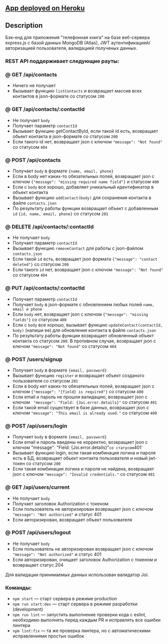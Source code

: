 ## [App deployed on Heroku](https://shrouded-coast-28402.herokuapp.com/)

## Description

Бэк-енд для приложения "телефонная книга" на базе веб-сервера express.js с базой данных MongoDB (Atlas), JWT аутентификацией/авторизацией пользователя, валидацией полученых данных.

### REST API поддерживает следующие рауты:

### @ GET /api/contacts

-   Ничего не получает
-   Вызывает функцию `listContacts` и возвращает массив всех контактов в json-формате со статусом `200`

### @ GET /api/contacts/:contactId

-   Не получает `body`
-   Получает параметр `contactId`
-   Вызывает функцию getContactById, если такой id есть, возвращает обьект контакта в json-формате со статусом `200`
-   Если такого id нет, возвращает json с ключом `"message": "Not found"` со статусом `404`

### @ POST /api/contacts

-   Получает `body` в формате `{name, email, phone}`
-   Если в body нет каких-то обязательных полей, возвращает json с ключом `{"message": "missing required name field"}` и статусом `400`
-   Если с `body` все хорошо, добавляет уникальный идентификатор в объект контакта
-   Вызывает функцию `addContact(body)` для сохранения контакта в файле `contacts.json`
-   По результату работы функции возвращает объект с добавленным `id` `{id, name, email, phone}` со статусом `201`

### @ DELETE /api/contacts/:contactId

-   Не получает `body`
-   Получает параметр `contactId`
-   Вызывает функцию `removeContact` для работы с json-файлом `contacts.json`
-   Если такой `id` есть, возвращает json формата `{"message": "contact deleted"}` со статусом `200`
-   Если такого `id` нет, возвращает json с ключом `"message": "Not found"` со статусом `404`

### @ PUT /api/contacts/:contactId

-   Получает параметр `contactId`
-   Получает `body` в json-формате c обновлением любых полей `name, email и phone`
-   Если `body` нет, возвращает json с ключом `{"message": "missing fields"}` со статусом `400`
-   Если с `body` все хорошо, вызывает функцию `updateContact(contactId, body)` (напиши ее) для обновления контакта в файле `contacts.json`
-   По результату работы функции возвращает обновленный объект контакта со статусом `200`. В противном случае, возвращает json с ключом `"message": "Not found"` со статусом `404`

### @ POST /users/signup

-   Получает `body` в формате `{email, password}`
-   Вызывает функцию `register` и возвращает объект созданого пользователя со статусом `201`
-   Если в body нет каких-то обязательных полей, возвращает json с ключом `{"message": "{field} is required"}` со статусом `400`
-   Если email и пароль не прошли валидацию, возвращает json с ключом ` "message": "Field: {Joi.error.details}"` со статусом `401`
-   Если такой email существует в базе данных, возвращает json с ключом `"message": "This email is already used."` со статусом `409`

### @ POST /api/users/login

-   Получает `body` в формате `{email, password}`
-   Если email и пароль введены не корректно, возвращает json с ключом "message": "Field: {Joi.error.details}"`со статусом`401`
-   Вызывает функцию login, если такая комбинация логина и пароля есть в БД, возвращает обьект контакта пользователя и новый jwt-токен со статусом `200`
-   Если такая комбинация логина и пароля не найдена, возвращает json с ключом `"message": "Invalid credentials."` со статусом `401`

### @ GET /api/users/current

-   Не получает `body`
-   Получает заголовок Authorization с токеном
-   Если пользователь не авторизирован возвращает json с ключом ` "message": "Not authorized"` и статус 401
-   Если авторизирован, возвращает объект пользователя

### @ POST /api/users/logout

-   Не получает `body`
-   Если пользователь не авторизирован возвращает json с ключом ` "message": "Not authorized"` и статус 401
-   Если авторизирован, очищает заголовок Authorization с токеном и возвращает статус 204

Для валидации принимаемых данных использован валидатор Joi.

### Команды:

-   `npm start` &mdash; старт сервера в режиме production
-   `npm run start:dev` &mdash; старт сервера в режиме разработки (development)
-   `npm run lint` &mdash; запустить выполнение проверки кода с eslint, необходимо выполнять перед каждым PR и исправлять все ошибки линтера
-   `npm lint:fix` &mdash; та же проверка линтера, но с автоматическими исправлениями простых ошибок
